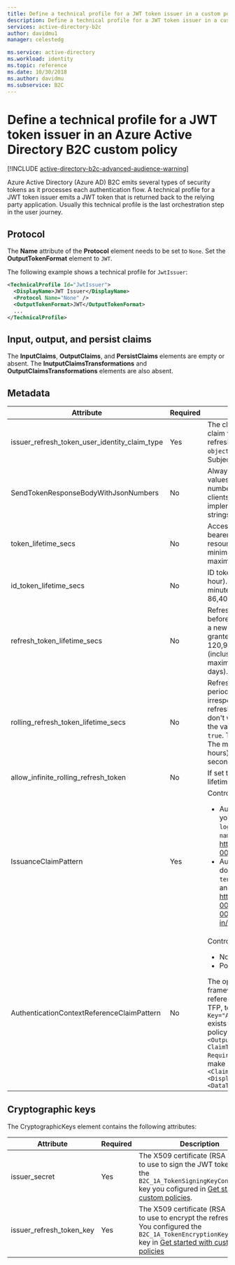 ```yaml
---
title: Define a technical profile for a JWT token issuer in a custom policy in Azure Active Directory B2C | Microsoft Docs
description: Define a technical profile for a JWT token issuer in a custom policy in Azure Active Directory B2C.
services: active-directory-b2c
author: davidmu1
manager: celestedg

ms.service: active-directory
ms.workload: identity
ms.topic: reference
ms.date: 10/30/2018
ms.author: davidmu
ms.subservice: B2C
---
```


# Define a technical profile for a JWT token issuer in an Azure Active Directory B2C custom policy

[!INCLUDE [active-directory-b2c-advanced-audience-warning](../../includes/active-directory-b2c-advanced-audience-warning.md)]

Azure Active Directory (Azure AD) B2C emits several types of security tokens as it processes each authentication flow. A technical profile for a JWT token issuer emits a JWT token that is returned back to the relying party application. Usually this technical profile is the last orchestration step in the user journey.

## Protocol

The **Name** attribute of the **Protocol** element needs to be set to `None`. Set the **OutputTokenFormat** element to `JWT`.

The following example shows a technical profile for `JwtIssuer`:

```XML
<TechnicalProfile Id="JwtIssuer">
  <DisplayName>JWT Issuer</DisplayName>
  <Protocol Name="None" />
  <OutputTokenFormat>JWT</OutputTokenFormat>
  ...
</TechnicalProfile>
```
 
## Input, output, and persist claims

The **InputClaims**, **OutputClaims**, and **PersistClaims** elements are empty or absent. The **InutputClaimsTransformations** and **OutputClaimsTransformations** elements are also absent.

## Metadata

| Attribute | Required | Description |
| --------- | -------- | ----------- |
| issuer_refresh_token_user_identity_claim_type | Yes | The claim that should be used as the user identity claim within the OAuth2 authorization codes and refresh tokens. By default, you should set it to `objectId`, unless you specify a different SubjectNamingInfo claim type. | 
| SendTokenResponseBodyWithJsonNumbers | No | Always set to `true`. For legacy format where numeric values are given as strings instead of JSON numbers, set to `false`. This attribute is needed for clients that have taken a dependency on an earlier implementation that returned such properties as strings. | 
| token_lifetime_secs | No | Access token lifetimes. The lifetime of the OAuth 2.0 bearer token used to gain access to a protected resource. The default is 3,600 seconds (1 hour). The minimum (inclusive) is 300 seconds (5 minutes). The maximum (inclusive) is 86,400 seconds (24 hours). | 
| id_token_lifetime_secs | No | ID token lifetimes. The default is 3,600 seconds (1 hour). The minimum (inclusive) is 300 seconds (5 minutes). The maximum (inclusive) is seconds 86,400 (24 hours). | 
| refresh_token_lifetime_secs | No | Refresh token lifetimes. The maximum time period before which a refresh token can be used to acquire a new access token, if your application had been granted the offline_access scope. The default is 120,9600 seconds (14 days). The minimum (inclusive) is 86,400 seconds (24 hours). The maximum (inclusive) is 7,776,000 seconds (90 days). | 
| rolling_refresh_token_lifetime_secs | No | Refresh token sliding window lifetime. After this time period elapses the user is forced to reauthenticate, irrespective of the validity period of the most recent refresh token acquired by the application. If you don't want to enforce a sliding window lifetime, set the value of allow_infinite_rolling_refresh_token to `true`. The default is 7,776,000 seconds (90 days). The minimum (inclusive) is 86,400 seconds (24 hours). The maximum (inclusive) is 31,536,000 seconds (365 days). | 
| allow_infinite_rolling_refresh_token | No | If set to `true`, the refresh token sliding window lifetime never expires. |
| IssuanceClaimPattern | Yes | Controls the Issuer (iss) claim. One of the values:<ul><li>AuthorityAndTenantGuid - The iss claim includes your domain name, such as `login.microsoftonline` or `tenant-name.b2clogin.com`, and your tenant identifier https://login.microsoftonline.com/00000000-0000-0000-0000-000000000000/v2.0/</li><li>AuthorityWithTfp - The iss claim includes your domain name, such as `login.microsoftonline` or `tenant-name.b2clogin.com`, your tenant identifier and your relying party policy name. https://login.microsoftonline.com/tfp/00000000-0000-0000-0000-000000000000/b2c_1a_tp_sign-up-or-sign-in/v2.0/</li></ul> | 
| AuthenticationContextReferenceClaimPattern | No | Controls the `acr` claim value.<ul><li>None - Azure AD B2C doesn't issue the acr claim</li><li>PolicyId - the `acr` claim contains the policy name</li></ul>The options for setting this value are TFP (trust framework policy) and ACR (authentication context reference). It is recommended setting this value to TFP, to set the value, ensure the `<Item>` with the `Key="AuthenticationContextReferenceClaimPattern"` exists and the value is `None`. In your relying party policy, add `<OutputClaims>` item, add this element `<OutputClaim ClaimTypeReferenceId="trustFrameworkPolicy" Required="true" DefaultValue="{policy}" />`. Also make sure your policy contains the claim type `<ClaimType Id="trustFrameworkPolicy">	<DisplayName>trustFrameworkPolicy</DisplayName>		<DataType>string</DataType>	</ClaimType>` | 

## Cryptographic keys

The CryptographicKeys element contains the following attributes:

| Attribute | Required | Description |
| --------- | -------- | ----------- |
| issuer_secret | Yes | The X509 certificate (RSA key set) to use to sign the JWT token. This is the `B2C_1A_TokenSigningKeyContainer` key you cofigured in [Get started with custom policies](active-directory-b2c-get-started-custom.md). | 
| issuer_refresh_token_key | Yes | The X509 certificate (RSA key set) to use to encrypt the refresh token. You configured the `B2C_1A_TokenEncryptionKeyContainer` key in [Get started with custom policies](active-directory-b2c-get-started-custom.md) |














